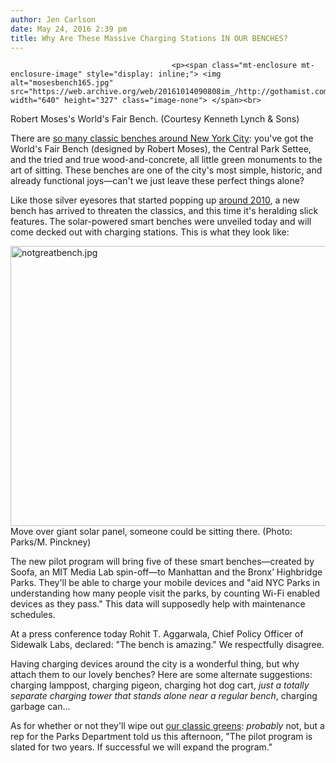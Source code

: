 ```yaml
---
author: Jen Carlson
date: May 24, 2016 2:39 pm
title: Why Are These Massive Charging Stations IN OUR BENCHES?
---
```


	
										<p><span class="mt-enclosure mt-enclosure-image" style="display: inline;"> <img alt="mosesbench165.jpg" src="https://web.archive.org/web/20161014090808im_/http://gothamist.com/attachments/arts_jen/mosesbench165.jpg" width="640" height="327" class="image-none"> </span><br>
<span class="photo_caption">Robert Moses&apos;s World&apos;s Fair Bench. (Courtesy Kenneth Lynch &amp; Sons)</span></p>

<p>There are <a href="https://web.archive.org/web/20161014090808/http://gothamist.com/2016/02/25/nyc_bench_history_shocker.php">so many classic benches around New York City</a>: you&apos;ve got the World&apos;s Fair Bench (designed by Robert Moses), the Central Park Settee, and the tried and true wood-and-concrete, all little green monuments to the art of sitting. These benches are one of the city&apos;s most simple, historic, and already functional joys&#x2014;can&apos;t we just leave these perfect things alone?</p>

<p>Like those silver eyesores that started popping up <a href="https://web.archive.org/web/20161014090808/http://gothamist.com/2010/09/01/new_bench.php#photo-1">around 2010</a>, a new bench has arrived to threaten the classics, and this time it&apos;s heralding slick features. The solar-powered smart benches were unveiled today and will come decked out with charging stations. This is what they look like:</p>

<p><span class="mt-enclosure mt-enclosure-image" style="display: inline;"> <img alt="notgreatbench.jpg" src="https://web.archive.org/web/20161014090808im_/http://gothamist.com/attachments/arts_jen/notgreatbench.jpg" width="640" height="448" class="image-none"> </span><br>
<span class="photo_caption">Move over giant solar panel, someone could be sitting there. (Photo: Parks/M. Pinckney)</span></p>

<p>The new pilot program will bring five of these smart benches&#x2014;created by Soofa, an MIT Media Lab spin-off&#x2014;to Manhattan and the Bronx&#x2019; Highbridge Parks. They&apos;ll be able to charge your mobile devices and &quot;aid NYC Parks in understanding how many people visit the parks, by counting Wi-Fi enabled devices as they pass.&quot; This data will supposedly help with maintenance schedules.</p>

<p>At a press conference today Rohit T. Aggarwala, Chief Policy Officer of Sidewalk Labs, declared: &quot;The bench is amazing.&quot; We respectfully disagree.</p>

<p>Having charging devices around the city is a wonderful thing, but why attach them to our lovely benches? Here are some alternate suggestions: charging lamppost, charging pigeon, charging hot dog cart, <em>just a totally separate charging tower that stands alone near a regular bench</em>, charging garbage can...</p>

<p>As for whether or not they&apos;ll wipe out <a href="https://web.archive.org/web/20161014090808/http://gothamist.com/2016/02/25/nyc_bench_history_shocker.php">our classic greens</a>: <em>probably</em> not, but a rep for the Parks Department told us this afternoon, &quot;The pilot program is slated for two years. If successful we will expand the program.&quot;</p>					
										
									
				